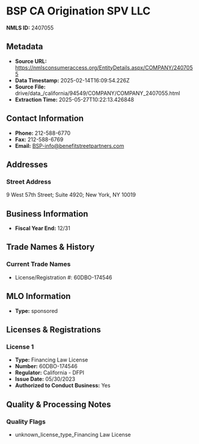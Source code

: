 # BSP CA Origination SPV LLC

**NMLS ID:** 2407055

## Metadata
- **Source URL:** https://nmlsconsumeraccess.org/EntityDetails.aspx/COMPANY/2407055
- **Data Timestamp:** 2025-02-14T16:09:54.226Z
- **Source File:** drive/data_/california/94549/COMPANY/COMPANY_2407055.html
- **Extraction Time:** 2025-05-27T10:22:13.426848

## Contact Information
- **Phone:** 212-588-6770
- **Fax:** 212-588-6769
- **Email:** BSP-info@benefitstreetpartners.com

## Addresses
### Street Address
9 West 57th Street; Suite 4920; New York, NY 10019

## Business Information
- **Fiscal Year End:** 12/31

## Trade Names & History
### Current Trade Names
- License/Registration #: 60DBO-174546

## MLO Information
- **Type:** sponsored

## Licenses & Registrations

### License 1
- **Type:** Financing Law License
- **Number:** 60DBO-174546
- **Regulator:** California - DFPI
- **Issue Date:** 05/30/2023
- **Authorized to Conduct Business:** Yes

## Quality & Processing Notes
### Quality Flags
- unknown_license_type_Financing Law License
